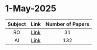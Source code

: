 # 1-May-2025

| Subject | Link | Number of Papers |
|:-----:|:----:|:----------------:|
| RO | [Link](https://github.com/KJaebye/EmbodiedAI-Robotics-arXiv-Daily-Reporter/tree/main/1-May-2025/RO) | 31 |
| AI | [Link](https://github.com/KJaebye/EmbodiedAI-Robotics-arXiv-Daily-Reporter/tree/main/1-May-2025/AI) | 132 |
